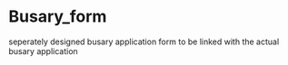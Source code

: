 # Busary_form
seperately designed busary application form to be linked with the actual busary application
